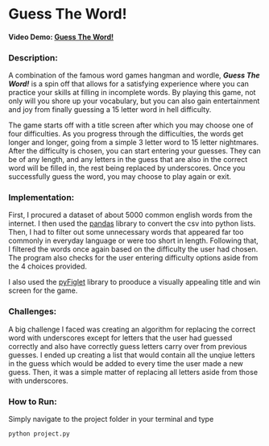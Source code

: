 # Guess The Word!
#### Video Demo:  [Guess The Word!](https://youtu.be/OPTvq_HIdF8)
### Description:
A combination of the famous word games hangman and wordle, ***Guess The Word!*** is a spin off that allows for a satisfying experience where you can practice your skills at filling in incomplete words. By playing this game, not only will you shore up your vocabulary, but you can also gain entertainment and joy from finally guessing a 15 letter word in hell difficulty.

The game starts off with a title screen after which you may choose one of four difficulties. As you progress through the difficulties, the words get longer and longer, going from a simple 3 letter word to 15 letter nightmares. After the difficulty is chosen, you can start entering your guesses. They can be of any length, and any letters in the guess that are also in the correct word will be filled in, the rest being replaced by underscores. Once you successfully guess the word, you may choose to play again or exit.
### Implementation:
First, I procured a dataset of about 5000 common english words from the internet. I then used the [pandas](https://pandas.pydata.org/) library to convert the csv into python lists. Then, I had to filter out some unnecessary words that appeared far too commonly in everyday language or were too short in length. Following that, I filtered the words once again based on the difficulty the user had chosen. The program also checks for the user entering difficulty options aside from the 4 choices provided.

I also used the [pyFiglet](https://pypi.org/project/pyfiglet/) library to prooduce a visually appealing title and win screen for the game.

### Challenges:
A big challenge I faced was creating an algorithm for replacing the correct word with underscores except for letters that the user had guessed correctly and also have correctly guess letters carry over from previous guesses. I ended up creating a list that would contain all the unqiue letters in the guess which would be added to every time the user made a new guess. Then, it was a simple matter of replacing all letters aside from those with underscores.

### How to Run:
Simply navigate to the project folder in your terminal and type

    python project.py
